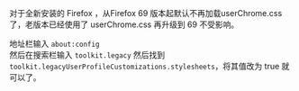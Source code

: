  对于全新安装的 Firefox ，从Firefox 69 版本起默认不再加载userChrome.css了，老版本已经使用了 userChrome.css 再升级到 69 不受影响。
 
 地址栏输入 `about:config ` <br>
 然后在搜索栏输入 `toolkit.legacy` 然后找到 `toolkit.legacyUserProfileCustomizations.stylesheets`，将其值改为 true 就可以了。
